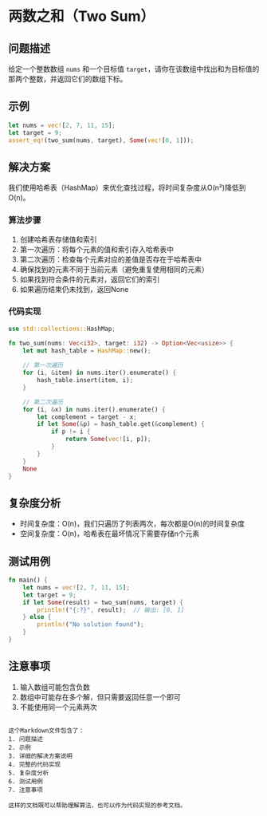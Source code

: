 # 两数之和（Two Sum）

## 问题描述
给定一个整数数组 `nums` 和一个目标值 `target`，请你在该数组中找出和为目标值的那两个整数，并返回它们的数组下标。

## 示例
```rust
let nums = vec![2, 7, 11, 15];
let target = 9;
assert_eq!(two_sum(nums, target), Some(vec![0, 1]));
```

## 解决方案
我们使用哈希表（HashMap）来优化查找过程，将时间复杂度从O(n²)降低到O(n)。

### 算法步骤
1. 创建哈希表存储值和索引
2. 第一次遍历：将每个元素的值和索引存入哈希表中
3. 第二次遍历：检查每个元素对应的差值是否存在于哈希表中
4. 确保找到的元素不同于当前元素（避免重复使用相同的元素）
5. 如果找到符合条件的元素对，返回它们的索引
6. 如果遍历结束仍未找到，返回None

### 代码实现
```rust
use std::collections::HashMap;

fn two_sum(nums: Vec<i32>, target: i32) -> Option<Vec<usize>> {
    let mut hash_table = HashMap::new();
    
    // 第一次遍历
    for (i, &item) in nums.iter().enumerate() {
        hash_table.insert(item, i);
    }

    // 第二次遍历
    for (i, &x) in nums.iter().enumerate() {
        let complement = target - x;
        if let Some(&p) = hash_table.get(&complement) {
            if p != i {
                return Some(vec![i, p]);
            }
        }
    }
    None
}
```

## 复杂度分析
- 时间复杂度：O(n)，我们只遍历了列表两次，每次都是O(n)的时间复杂度
- 空间复杂度：O(n)，哈希表在最坏情况下需要存储n个元素

## 测试用例
```rust
fn main() {
    let nums = vec![2, 7, 11, 15];
    let target = 9;
    if let Some(result) = two_sum(nums, target) {
        println!("{:?}", result);  // 输出: [0, 1]
    } else {
        println!("No solution found");
    }
}
```

## 注意事项
1. 输入数组可能包含负数
2. 数组中可能存在多个解，但只需要返回任意一个即可
3. 不能使用同一个元素两次
```

这个Markdown文件包含了：
1. 问题描述
2. 示例
3. 详细的解决方案说明
4. 完整的代码实现
5. 复杂度分析
6. 测试用例
7. 注意事项

这样的文档既可以帮助理解算法，也可以作为代码实现的参考文档。